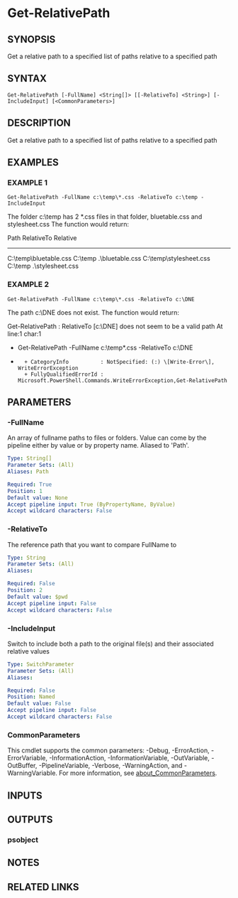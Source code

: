 ﻿---
external help file: PoshFunctions-help.xml
Module Name: poshfunctions
online version: http://code.msdn.microsoft.com/PSRemoteRegistry
schema: 2.0.0
---

# Get-RelativePath

## SYNOPSIS
Get a relative path to a specified list of paths relative to a specified path

## SYNTAX

```
Get-RelativePath [-FullName] <String[]> [[-RelativeTo] <String>] [-IncludeInput] [<CommonParameters>]
```

## DESCRIPTION
Get a relative path to a specified list of paths relative to a specified path

## EXAMPLES

### EXAMPLE 1
```
Get-RelativePath -FullName c:\temp\*.css -RelativeTo c:\temp -IncludeInput
```

The folder c:\temp has 2 *.css files in that folder, bluetable.css and stylesheet.css
The function would return:

Path                   RelativeTo  Relative
----                   ----------  --------
C:\temp\bluetable.css  C:\temp     .\bluetable.css
C:\temp\stylesheet.css C:\temp     .\stylesheet.css

### EXAMPLE 2
```
Get-RelativePath -FullName c:\temp\*.css -RelativeTo c:\DNE
```

The path c:\DNE does not exist.
The function would return:

Get-RelativePath : RelativeTo \[c:\DNE\] does not seem to be a valid path
At line:1 char:1
+ Get-RelativePath -FullName c:\temp\*.css -RelativeTo c:\DNE
+ ~~~~~~~~~~~~~~~~~~~~~~~~~~~~~~~~~~~~~~~~~~~~~~~~~~~~~~~~~~~~~~~~~~~~~
    + CategoryInfo          : NotSpecified: (:) \[Write-Error\], WriteErrorException
    + FullyQualifiedErrorId : Microsoft.PowerShell.Commands.WriteErrorException,Get-RelativePath

## PARAMETERS

### -FullName
An array of fullname paths to files or folders.
Value can come by the pipeline either by value or by property name.
Aliased to 'Path'.

```yaml
Type: String[]
Parameter Sets: (All)
Aliases: Path

Required: True
Position: 1
Default value: None
Accept pipeline input: True (ByPropertyName, ByValue)
Accept wildcard characters: False
```

### -RelativeTo
The reference path that you want to compare FullName to

```yaml
Type: String
Parameter Sets: (All)
Aliases:

Required: False
Position: 2
Default value: $pwd
Accept pipeline input: False
Accept wildcard characters: False
```

### -IncludeInput
Switch to include both a path to the original file(s) and their associated relative values

```yaml
Type: SwitchParameter
Parameter Sets: (All)
Aliases:

Required: False
Position: Named
Default value: False
Accept pipeline input: False
Accept wildcard characters: False
```

### CommonParameters
This cmdlet supports the common parameters: -Debug, -ErrorAction, -ErrorVariable, -InformationAction, -InformationVariable, -OutVariable, -OutBuffer, -PipelineVariable, -Verbose, -WarningAction, and -WarningVariable. For more information, see [about_CommonParameters](http://go.microsoft.com/fwlink/?LinkID=113216).

## INPUTS

## OUTPUTS

### psobject
## NOTES

## RELATED LINKS
